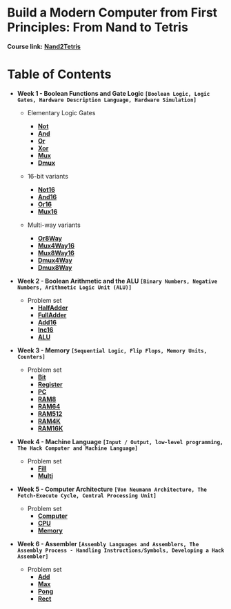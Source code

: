 # Build a Modern Computer from First Principles: From Nand to Tetris

**Course link:** **[Nand2Tetris](https://www.nand2tetris.org/)**<br/>

# Table of Contents 

* **Week 1 - Boolean Functions and Gate Logic ```[Boolean Logic, Logic Gates, Hardware Description Language, Hardware Simulation]```**
  * Elementary Logic Gates                    
    * **[Not](https://github.com/GGianluppi/nand2tetris/tree/main/Week1/Not)**                                
    * **[And](https://github.com/GGianluppi/nand2tetris/tree/main/Week1/And)**                              
    * **[Or](https://github.com/GGianluppi/nand2tetris/tree/main/Week1/Or)**                                 
    * **[Xor](https://github.com/GGianluppi/nand2tetris/tree/main/Week1/Xor)**                              
    * **[Mux](https://github.com/GGianluppi/nand2tetris/tree/main/Week1/Mux)**                                                 
    * **[Dmux](https://github.com/GGianluppi/nand2tetris/tree/main/Week1/Dmux)**

  * 16-bit variants
    * **[Not16](https://github.com/GGianluppi/nand2tetris/tree/main/Week1/Not16)**
    * **[And16](https://github.com/GGianluppi/nand2tetris/tree/main/Week1/And16)**
    * **[Or16](https://github.com/GGianluppi/nand2tetris/tree/main/Week1/Or16)**
    * **[Mux16](https://github.com/GGianluppi/nand2tetris/tree/main/Week1/Mux16)**

  * Multi-way variants
    * **[Or8Way](https://github.com/GGianluppi/nand2tetris/tree/main/Week1/Or8way)**
    * **[Mux4Way16](https://github.com/GGianluppi/nand2tetris/tree/main/Week1/Mux4way16)**
    * **[Mux8Way16](https://github.com/GGianluppi/nand2tetris/tree/main/Week1/Mux8way16)**
    * **[Dmux4Way](https://github.com/GGianluppi/nand2tetris/tree/main/Week1/Dmux4way)**
    * **[Dmux8Way](https://github.com/GGianluppi/nand2tetris/tree/main/Week1/Mux8way16)**

* **Week 2 - Boolean Arithmetic and the ALU ```[Binary Numbers, Negative Numbers, Arithmetic Logic Unit (ALU)]```**
  * Problem set
    * **[HalfAdder](https://github.com/GGianluppi/nand2tetris/tree/main/Week2/HalfAdder)**
    * **[FullAdder](https://github.com/GGianluppi/nand2tetris/tree/main/Week2/FullAdder)**
    * **[Add16](https://github.com/GGianluppi/nand2tetris/tree/main/Week2/Add16)**
    * **[Inc16](https://github.com/GGianluppi/nand2tetris/tree/main/Week2/Inc16)**
    * **[ALU](https://github.com/GGianluppi/nand2tetris/tree/main/Week2/ALU)**

* **Week 3 - Memory ```[Sequential Logic, Flip Flops, Memory Units, Counters]```**
  * Problem set
    * **[Bit](https://github.com/GGianluppi/nand2tetris/tree/main/Week3/a/Bit)**
    * **[Register](https://github.com/GGianluppi/nand2tetris/tree/main/Week3/a/Register)**
    * **[PC](https://github.com/GGianluppi/nand2tetris/tree/main/Week3/a/PC)**
    * **[RAM8](https://github.com/GGianluppi/nand2tetris/tree/main/Week3/a/RAM8)**
    * **[RAM64](https://github.com/GGianluppi/nand2tetris/tree/main/Week3/a/RAM64)**
    * **[RAM512](https://github.com/GGianluppi/nand2tetris/tree/main/Week3/b/RAM512)**
    * **[RAM4K](https://github.com/GGianluppi/nand2tetris/tree/main/Week3/b/RAM4K)**
    * **[RAM16K](https://github.com/GGianluppi/nand2tetris/tree/main/Week3/b/RAM16K)**

* **Week 4 - Machine Language ```[Input / Output, low-level programming, The Hack Computer and Machine Language]```**
  * Problem set
    * **[Fill](https://github.com/GGianluppi/nand2tetris/tree/main/Week4/fill)**
    * **[Multi](https://github.com/GGianluppi/nand2tetris/tree/main/Week4/multi)**

* **Week 5 - Computer Architecture ```[Von Neumann Architecture, The Fetch-Execute Cycle, Central Processing Unit]```**
  * Problem set
    * **[Computer](https://github.com/GGianluppi/nand2tetris/tree/main/Week5)**
    * **[CPU](https://github.com/GGianluppi/nand2tetris/tree/main/Week5)**
    * **[Memory](https://github.com/GGianluppi/nand2tetris/tree/main/Week5)**

* **Week 6 - Assembler ```[Assembly Languages and Assemblers, The Assembly Process - Handling Instructions/Symbols, Developing a Hack Assembler]```**
  * Problem set
    * **[Add](https://github.com/GGianluppi/nand2tetris/tree/main/Week6/add)**
    * **[Max](https://github.com/GGianluppi/nand2tetris/tree/main/Week6/max)**
    * **[Pong](https://github.com/GGianluppi/nand2tetris/tree/main/Week6/pong)**
    * **[Rect](https://github.com/GGianluppi/nand2tetris/tree/main/Week6/rect)**
